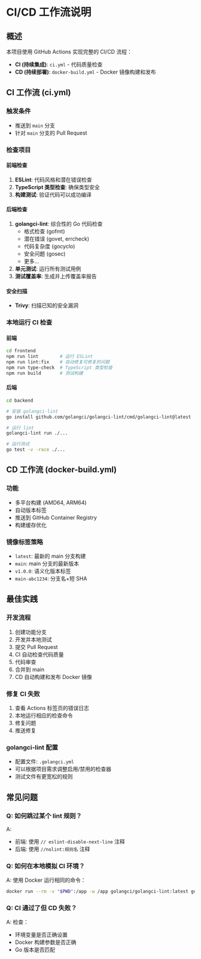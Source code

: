 # CI/CD 工作流说明

## 概述

本项目使用 GitHub Actions 实现完整的 CI/CD 流程：

- **CI (持续集成)**: `ci.yml` - 代码质量检查
- **CD (持续部署)**: `docker-build.yml` - Docker 镜像构建和发布

## CI 工作流 (ci.yml)

### 触发条件
- 推送到 `main` 分支
- 针对 `main` 分支的 Pull Request

### 检查项目

#### 前端检查
1. **ESLint**: 代码风格和潜在错误检查
2. **TypeScript 类型检查**: 确保类型安全
3. **构建测试**: 验证代码可以成功编译

#### 后端检查
1. **golangci-lint**: 综合性的 Go 代码检查
   - 格式检查 (gofmt)
   - 潜在错误 (govet, errcheck)
   - 代码复杂度 (gocyclo)
   - 安全问题 (gosec)
   - 更多...
2. **单元测试**: 运行所有测试用例
3. **测试覆盖率**: 生成并上传覆盖率报告

#### 安全扫描
- **Trivy**: 扫描已知的安全漏洞

### 本地运行 CI 检查

#### 前端
```bash
cd frontend
npm run lint        # 运行 ESLint
npm run lint:fix    # 自动修复可修复的问题
npm run type-check  # TypeScript 类型检查
npm run build       # 测试构建
```

#### 后端
```bash
cd backend

# 安装 golangci-lint
go install github.com/golangci/golangci-lint/cmd/golangci-lint@latest

# 运行 lint
golangci-lint run ./...

# 运行测试
go test -v -race ./...
```

## CD 工作流 (docker-build.yml)

### 功能
- 多平台构建 (AMD64, ARM64)
- 自动版本标签
- 推送到 GitHub Container Registry
- 构建缓存优化

### 镜像标签策略
- `latest`: 最新的 main 分支构建
- `main`: main 分支的最新版本
- `v1.0.0`: 语义化版本标签
- `main-abc1234`: 分支名+短 SHA

## 最佳实践

### 开发流程
1. 创建功能分支
2. 开发并本地测试
3. 提交 Pull Request
4. CI 自动检查代码质量
5. 代码审查
6. 合并到 main
7. CD 自动构建和发布 Docker 镜像

### 修复 CI 失败
1. 查看 Actions 标签页的错误日志
2. 本地运行相应的检查命令
3. 修复问题
4. 推送修复

### golangci-lint 配置
- 配置文件: `.golangci.yml`
- 可以根据项目需求调整启用/禁用的检查器
- 测试文件有更宽松的规则

## 常见问题

### Q: 如何跳过某个 lint 规则？
A: 
- 前端: 使用 `// eslint-disable-next-line` 注释
- 后端: 使用 `//nolint:规则名` 注释

### Q: 如何在本地模拟 CI 环境？
A: 使用 Docker 运行相同的命令：
```bash
docker run --rm -v "$PWD":/app -w /app golangci/golangci-lint:latest golangci-lint run
```

### Q: CI 通过了但 CD 失败？
A: 检查：
- 环境变量是否正确设置
- Docker 构建参数是否正确
- Go 版本是否匹配
